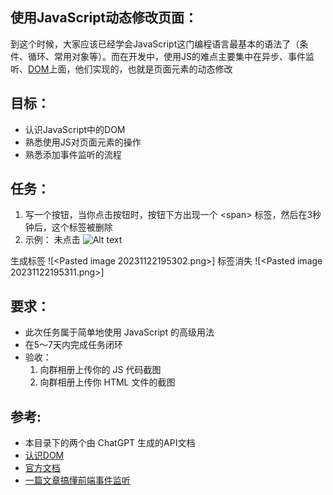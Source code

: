## 使用JavaScript动态修改页面：
到这个时候，大家应该已经学会JavaScript这门编程语言最基本的语法了（条件、循环、常用对象等）。而在开发中，使用JS的难点主要集中在异步、事件监听、[DOM](https://www.w3schools.com/js/js_htmldom.asp)上面，他们实现的，也就是页面元素的动态修改

## 目标：
- 认识JavaScript中的DOM
- 熟悉使用JS对页面元素的操作
- 熟悉添加事件监听的流程

## 任务：
1. 写一个按钮，当你点击按钮时，按钮下方出现一个 \<span> 标签，然后在3秒钟后，这个标签被删除
2. 示例：
未点击
![Alt text](<Pasted image 20231122195248-1.png>)

生成标签
![<Pasted image 20231122195302.png>]
标签消失
![<Pasted image 20231122195311.png>]
## 要求：
- 此次任务属于简单地使用 JavaScript 的高级用法
- 在5～7天内完成任务闭环
- 验收：
  1. 向群相册上传你的 JS 代码截图
  2. 向群相册上传你 HTML 文件的截图

## 参考:
- 本目录下的两个由 ChatGPT 生成的API文档
- [认识DOM](https://juejin.cn/post/7205957899653742651)
- [官方文档](https://www.w3schools.com/js/js_htmldom.asp)
- [ 一篇文章搞懂前端事件监听](https://juejin.cn/post/7104055238700892197)